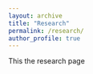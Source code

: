 ```yaml
---
layout: archive
title: "Research"
permalink: /research/
author_profile: true
---
```



This the research page